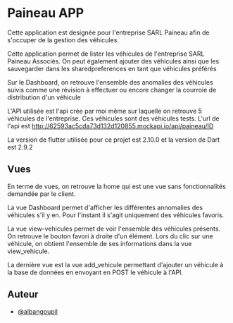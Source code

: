 
# Paineau APP
Cette application est designée pour l'entreprise SARL Paineau afin de s'occuper de la gestion des véhicules.

Cette application permet de lister les véhicules de l'entreprise SARL Paineau Associés.
On peut également ajouter des véhicules ainsi que les sauvegarder dans les sharedpreferences en tant que véhicules préférés

Sur le Dashboard, on retrouve l'ensemble des anomalies des véhicules suivis comme une révision à effectuer ou encore changer la courroie de distribution d'un véhicule

L'API utilisée est l'api crée par moi même sur laquelle on retrouve 5 véhicules de l'entreprise. Ces véhicules sont des véhicules tests.
L'url de l'api est http://62593ac5cda73d132d120855.mockapi.io/api/paineau/ID

La version de flutter utilisée pour ce projet est 2.10.0 et la version de Dart est 2.9.2 

## Vues

En terme de vues, on retrouve la home qui est une vue sans fonctionnalités demandée par le client.

La vue Dashboard permet d'afficher les différentes annomalies des véhicules s'il y en. Pour l'instant il s'agit uniquement des véhicules favoris. 

La vue view-vehicules permet de voir l'ensemble des véhicules présents. On retrouve le bouton favori à droite d'un élément. Lors du clic sur une véhicule, on obtient l'ensemble de ses informations dans la vue view_vehicule.

La dernière vue est la vue add_vehicule permettant d'ajouter un véhicule à la base de données en envoyant en POST le véhicule à l'API.

## Auteur

- [@albangoupil](https://www.github.com/LAMONSTRUOSITE)

